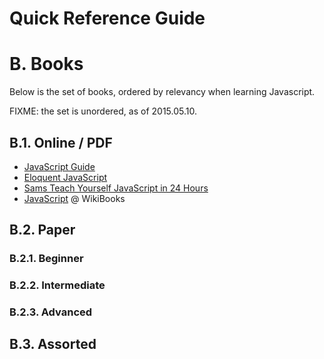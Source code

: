 Quick Reference Guide
=====================

# B. Books

Below is the set of books, ordered by relevancy when learning Javascript.

FIXME: the set is unordered, as of 2015.05.10.

## B.1. Online / PDF

- [JavaScript Guide](https://developer.mozilla.org/en-US/docs/Web/JavaScript/Guide)
- [Eloquent JavaScript](http://eloquentjavascript.net/)
- [Sams Teach Yourself JavaScript in 24 Hours](http://www.informit.com/library/library.aspx?b=STY_JavaScript_24_hours)
- [JavaScript](http://en.wikibooks.org/wiki/JavaScript) @ WikiBooks

## B.2. Paper

### B.2.1. Beginner

### B.2.2. Intermediate

### B.2.3. Advanced

## B.3. Assorted
